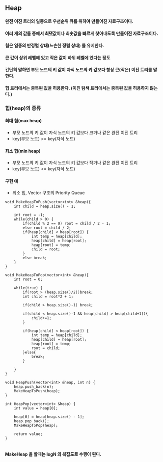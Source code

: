 ## Heap
#### 완전 이진 트리의 일종으로 우선순위 큐를 위하여 만들어진 자료구조이다.
#### 여러 개의 값들 중에서 최댓값이나 최솟값을 빠르게 찾아내도록 만들어진 자료구조이다.
#### 힙은 일종의 반정렬 상태(느슨한 정렬 상태) 를 유지한다.
#### 큰 값이 상위 레벨에 있고 작은 값이 하위 레벨에 있다는 정도
#### 간단히 말하면 부모 노드의 키 값이 자식 노드의 키 값보다 항상 큰(작은) 이진 트리를 말한다.
#### 힙 트리에서는 중복된 값을 허용한다. (이진 탐색 트리에서는 중복된 값을 허용하지 않는다.)


### 힙(heap)의 종류
#### 최대 힙(max heap)
- 부모 노드의 키 값이 자식 노드의 키 값보다 크거나 같은 완전 이진 트리
- key(부모 노드) >= key(자식 노드)

#### 최소 힙(min heap)
- 부모 노드의 키 값이 자식 노드의 키 값보다 작거나 같은 완전 이진 트리
- key(부모 노드) <= key(자식 노드)


#### 구현 예
- 최소 힙, Vector<int> 구조의 Priority Queue
```
void MakeHeapToPush(vector<int> &heap){
    int child = heap.size() - 1;
    
    int root = -1;
    while(child > 0) {
        if(child % 2 == 0) root = child / 2 - 1;
        else root = child / 2;
        if(heap[child] < heap[root]) {
            int temp = heap[child];
            heap[child] = heap[root];
            heap[root] = temp;
            child = root;
        }
        else break;
    }    
}

void MakeHeapToPop(vector<int> &heap){
    int root = 0;

    while(true) {
        if(root > (heap.size()/2))break;
        int child = root*2 + 1;
        
        if(child > heap.size()-1) break;
        
        if(child < heap.size()-1 && heap[child] > heap[child+1]){
            child+=1;
        }
   
        if(heap[child] < heap[root]) {
            int temp = heap[child];
            heap[child] = heap[root];
            heap[root] = temp;
            root = child;
        }else{
            break;
        }
        
    }
}

void HeapPush(vector<int> &heap, int n) {
    heap.push_back(n);
    MakeHeapToPush(heap);
}

int HeapPop(vector<int> &heap) {
    int value = heap[0];

    heap[0] = heap[heap.size() - 1];
    heap.pop_back();
    MakeHeapToPop(heap);

    return value;
}


```

#### MakeHeap 을 할때는 logN 의 복잡도로 수행이 된다.
